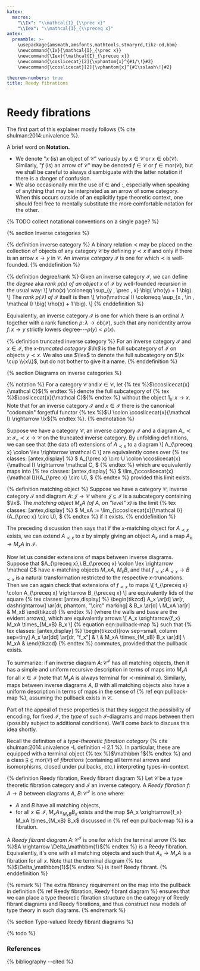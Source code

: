 ```yaml
---
katex:
  macros:
    "\\Ix": "\\mathcal{I}_{\\prec x}"
    "\\Iex": "\\mathcal{I}_{\\preceq x}"
antex:
  preamble: >-
    \usepackage{amsmath,amsfonts,mathtools,stmaryrd,tikz-cd,bbm}
    \newcommand{\Ix}{\mathcal{I}_{\prec x}}
    \newcommand{\Iex}{\mathcal{I}_{\preceq x}}
    \newcommand{\coslicecat}[2]{\vphantom{x}^{#1/\!}#2}
    \newcommand{\ccoslicecat}[2]{\vphantom{x}^{#1\sslash\!}#2}

theorem-numbers: true
title: Reedy fibrations
---
```


# Reedy fibrations

The first part of this explainer mostly follows {% cite shulman:2014:univalence %}.

A brief word on **Notation.**
- We denote "$x$ (is) an object of $\mathcal C$" variously by $x \in \mathcal C$ or $x \in \mathrm{ob}(\mathcal C)$.
Similarly, "$f$ (is) an arrow of $\mathcal C$" may be denoted $f \in \mathcal C$ or $f \in \mathrm{mor}(\mathcal C)$, but we shall be careful to always disambiguate with the latter notation if there is a danger of confusion.
- We also occasionally mix the use of $\in$ and $\colon$, especially when speaking of anything that may be interpreted as an arrow of some category.
When this occurs outside of an explicitly type theoretic context, one should feel free to mentally substitute the more comfortable notation for the other.

{% TODO collect notational conventions on a single page? %}


{% section Inverse categories %}

{% definition inverse category %}
A binary relation $\prec$ may be placed on the collection of objects of any category $\mathcal C$ by defining $y \prec x$ if and only if there is an arrow $x \rightarrow y$ in $\mathcal C$.
An *inverse category* $\mathcal I$ is one for which $\prec$ is well-founded.
{% enddefinition %}

{% definition degree/rank %}
Given an inverse category $\mathcal I$, we can define the *degree* aka *rank $\rho(x)$ of an object $x$* of $\mathcal I$ by well-founded recursion in the usual way:
\\[
  \rho(x) \coloneqq \sup_{y \, \prec \, x} \big( \rho(y) + 1 \big).
\\]
The *rank $\rho(\mathcal I)$ of $\mathcal I$* itself is then
\\[
  \rho(\mathcal I) \coloneqq \sup_{x \, \in \, \mathcal I} \big( \rho(x) + 1 \big).
\\]
{% enddefinition %}

Equivalently, an inverse category $\mathcal I$ is one for which there is an ordinal $\lambda$ together with a rank function $\rho \colon \lambda \rightarrow \mathrm{ob}(\mathcal I)$, such that any nonidentity arrow $f \colon x \rightarrow y$ strictly lowers degree---$\rho(y) < \rho(x)$.

{% definition truncated inverse category %}
For an inverse category $\mathcal I$ and $x \in \mathcal I$, the *$x$-truncated category $\Ix$* is the full subcategory of $\mathcal I$ on objects $y \prec x$.
We also use $\Iex$ to denote the full subcategory on $\Ix \cup \\{x\\}$, but do not bother to give it a name.
{% enddefinition %}


{% section Diagrams on inverse categories %}

{% notation %}
For a category $\mathcal C$ and $x \in \mathcal C$, let
{% tex %}$\ccoslicecat{x}{\mathcal C}${% endtex %}
denote the full subcategory of
{% tex %}$\coslicecat{x}{\mathcal C}${% endtex %}
without the object $\mathrm{1}_x \colon x \rightarrow x$.
Note that for an inverse category $\mathcal I$ and $x \in \mathcal I$ there is the canonical "codomain" forgetful functor
{% tex %}$U \colon \ccoslicecat{x}{\mathcal I} \rightarrow \Ix${% endtex %}.
{% endnotation %}

Suppose we have a category $\mathcal C$, an inverse category $\mathcal I$ and a diagram $A\_{\prec x} \colon \mathcal{I}\_{\prec x} \rightarrow \mathcal C$ on the truncated inverse category.
By unfolding definitions, we can see that (the data of) extensions of $A_{\prec x}$ to a diagram
\\[
  A_{\preceq x} \colon \Iex \rightarrow \mathcal C
\\]
are equivalently cones over
{% tex classes: [antex,display] %}
$
  A_{\prec x} \circ U \colon \ccoslicecat{x}{\mathcal I} \rightarrow \mathcal C,
$
{% endtex %}
which are equivalently maps into
{% tex classes: [antex,display] %}
$
  \lim_{\ccoslicecat{x}{\mathcal I}}(A_{\prec x} \circ U),
$
{% endtex %}
provided this limit exists.

{% definition matching object %}
Suppose we have a category $\mathcal C$, inverse category $\mathcal I$ and diagram $A \colon \mathcal J \rightarrow \mathcal C$ where $\mathcal J \subseteq \mathcal I$ is a subcategory containing $\Ix$.
The *matching object $M_xA$ (of $A$, on "level" $x$)* is the limit
{% tex classes: [antex,display] %}
$
  M_xA := \lim_{\ccoslicecat{x}{\mathcal I}}(A_{\prec x} \circ U),
$
{% endtex %}
if it exists.
{% enddefinition %}

The preceding discussion then says that if the $x$-matching object for $A_{\prec x}$ exists, we can extend $A_{\prec x}$ to $x$ by simply giving an object $A_x$ and a map $A_x \rightarrow M_xA$ in $\mathcal I$.

Now let us consider extensions of maps between inverse diagrams.
Suppose that
$A_{\preceq x},\ B_{\preceq x} \colon \Iex \rightarrow \mathcal C$
have $x$-matching objects $M\_xA,\ M_xB$, and that
$f_{\prec x} \colon A_{\prec x} \rightarrow B_{\prec x}$
is a natural transformation restricted to the respective $x$-truncations.
Then we can again check that extensions of $f_{\prec x}$ to maps
\\[
  f_{\preceq x} \colon A_{\preceq x} \rightarrow B_{\preceq x}
\\]
are equivalently lids of the square
{% tex classes: [antex,display] %}
\begin{tikzcd}
  A_x \ar[d] \ar[r, dashrightarrow] \ar[dr, phantom, "\circ" marking] & B_x \ar[d] \\
  M_xA \ar[r]                  & M_xB
\end{tikzcd}
{% endtex %}
(where the walls and base are the evident arrows), which are equivalently arrows
\\[
  A_x \xrightarrow{f_x} M_xA \times_{M_xB} B_x
\\] {% equation eqn:pullback-map %}
such that
{% tex classes: [antex,display] %}
\begin{tikzcd}[row sep=small, column sep=tiny]
  A_x \ar[dd] \ar[dr, "f_x"] & \\
                             & M_xA \times_{M_xB} B_x \ar[dl] \\
  M_xA                       & 
\end{tikzcd}
{% endtex %}
commutes, provided that the pullback exists.

To summarize: if an inverse diagram $A \colon \mathcal{C}^{\mathcal I}$ has all matching objects, then it has a simple and uniform recursive description in terms of maps into $M_xA$ for all $x \in \mathcal I$ (note that $M_xA$ is always terminal for $\prec$-minimal $x$).
Similarly, maps between inverse diagrams $A$, $B$ with all matching objects also have a uniform description in terms of maps in the sense of
{% ref eqn:pullback-map %},
assuming the pullback exists in $\mathcal C$.

Part of the appeal of these properties is that they suggest the possibility of encoding, for fixed $\mathcal I$, the *type* of such $\mathcal I$-diagrams and maps between them (possibly subject to additional conditions).
We'll come back to discuss this idea shortly.

Recall the definition of a *type-theoretic fibration category* {% cite shulman:2014:univalence -L definition -l 2.1 %}.
In particular, these are equipped with a terminal object
{% tex %}$\mathbbm 1${% endtex %}
and a class $\mathfrak F \subseteq \mathrm{mor}(\mathcal C)$ of *fibrations* (containing all terminal arrows and isomorphisms, closed under pullbacks, etc.) interpreting types-in-context.

{% definition Reedy fibration, Reedy fibrant diagram %}
Let $\mathcal C$ be a type theoretic fibration category and $\mathcal I$ an inverse category.
A *Reedy fibration* $f \colon A \rightarrow B$ between diagrams $A,\ B \colon \mathcal{C}^{\mathcal I}$ is one where:
- $A$ and $B$ have all matching objects,
- for all $x \in \mathcal I$, $M_xA \times_{M_xB} B_x$ exists and the map $A_x \xrightarrow{f_x} M_xA \times_{M_xB} B_x$ discussed in {% ref eqn:pullback-map %} is a fibration.

A *Reedy fibrant diagram* $A \colon \mathcal{C}^{\mathcal I}$ is one for which the terminal arrow
{% tex %}$A \rightarrow \Delta_\mathbbm{1}${% endtex %}
is a Reedy fibration.
Equivalently, it's one with all matching objects and such that $A_x \rightarrow M_xA$ is a fibration for all $x$.
Note that the terminal diagram
{% tex %}$\Delta_\mathbbm{1}${% endtex %}
is itself Reedy fibrant.
{% enddefinition %}

{% remark %}
The extra fibrancy requirement on the map into the pullback in definition {% ref Reedy fibration, Reedy fibrant diagram %} ensures that we can place a type theoretic fibration structure on the category of Reedy fibrant diagrams and Reedy fibrations, and thus construct new models of type theory in such diagrams.
{% endremark %}


{% section Type-valued Reedy fibrant diagrams %}

{% todo %}


### References

{% bibliography --cited %}